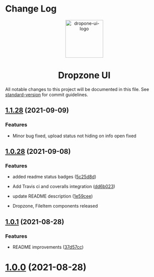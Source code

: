 # Change Log

<p align="center">
<img align="center" height="120" src="https://user-images.githubusercontent.com/43678736/132112022-0ca409ae-cca2-43c8-be89-110376260a3f.png" alt="dropone-ui-logo">

<h1 align="center">  Dropzone UI</h1>

</p>

All notable changes to this project will be documented in this file. See [standard-version](https://github.com/conventional-changelog/standard-version) for commit guidelines.
<a name="1.1.28"></a>

## [1.1.28](https://github.com/glicht/npm-get-version/compare/v1.0.1...v1.0.2) (2021-09-09)

### Features

- Minor bug fixed, upload status not hiding on info open fixed


<a name="1.0.28"></a>

## [1.0.28](https://github.com/glicht/npm-get-version/compare/v1.0.1...v1.0.2) (2021-09-08)

### Features

- added readme status badges ([5c25d8d](https://github.com/glicht/npm-get-version/commit/5c25d8d))

- Add Travis ci and coveralls integration ([dd6b023](https://github.com/glicht/npm-get-version/commit/dd6b023))

- update README description ([1e59cee](https://github.com/glicht/npm-get-version/commit/1e59cee))
- Dropzone, FileItem components released

<a name="1.0.1"></a>

## [1.0.1](https://github.com/glicht/npm-get-version/compare/v1.0.0...v1.0.1) (2021-08-28)

### Features

- README improvements ([37d57cc](https://github.com/glicht/npm-get-version/commit/37d57cc))

<a name="1.0.0"></a>

# [1.0.0](https://github.com/glicht/npm-get-version/compare/v0.1.2...v1.0.0) (2021-08-28)
